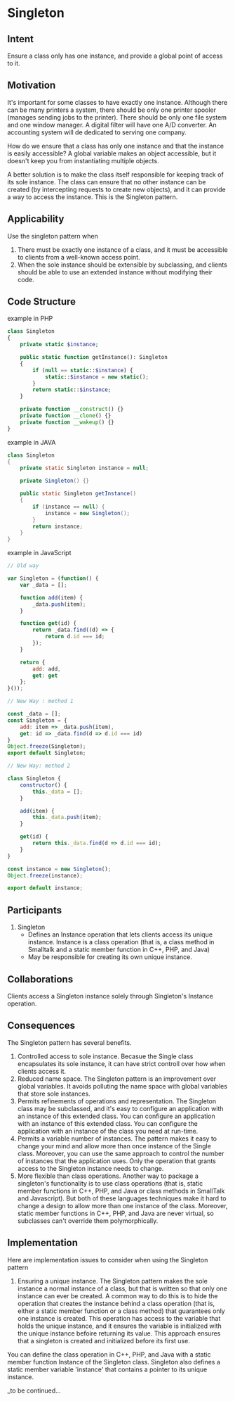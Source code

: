 # Singleton

## Intent

Ensure a class only has one instance, and provide a global point of access to it.

## Motivation

It's important for some classes to have exactly one instance. Although there can be many printers a system, there should be only one printer spooler (manages sending jobs to the printer). There should be only one file system and one window manager. A digital filter will have one A/D converter. An accounting system will de dedicated to serving one company.

How do we ensure that a class has only one instance and that the instance is easily accessible? A global variable makes an object accessible, but it doesn't keep you from instantiating multiple objects.

A better solution is to make the class itself responsible for keeping track of its sole instance. The class can ensure that no other instance can be created (by intercepting requests to create new objects), and it can provide a way to access the instance. This is the Singleton pattern.

## Applicability

Use the singleton pattern when

1. There must be exactly one instance of a class, and it must be accessible to clients from a well-known access point.
2. When the sole instance should be extensible by subclassing, and clients should be able to use an extended instance without modifying their code.

## Code Structure

example in PHP
```php
class Singleton
{
	private static $instance;

	public static function getInstance(): Singleton
	{
		if (null == static::$instance) {
			static::$instance = new static();
		}
		return static::$instance;
	}

	private function __construct() {}
	private function __clone() {}
	private function __wakeup() {}
}
```
example in JAVA
```java
class Singleton
{
	private static Singleton instance = null;

	private Singleton() {}

	public static Singleton getInstance()
	{
		if (instance == null) {
			instance = new Singleton();
		}
		return instance;
	}
}

```
example in JavaScript
```javascript
// Old way

var Singleton = (function() {
	var _data = [];

	function add(item) {
		_data.push(item);
	}

	function get(id) {
		return _data.find((d) => {
			return d.id === id;
		});
	}

	return {
		add: add,
		get: get
	};
}());

// New Way : method 1 

const _data = [];
const Singleton = {
	add: item => _data.push(item),
	get: id => _data.find(d => d.id === id)
}
Object.freeze(Singleton);
export default Singleton;

// New Way: method 2

class Singleton {
	constructor() {
		this._data = [];
	}

	add(item) {
		this._data.push(item);
	}

	get(id) {
		return this._data.find(d => d.id === id);
	}
}

const instance = new Singleton();
Object.freeze(instance);

export default instance;
```

## Participants

1. Singleton
	* Defines an Instance operation that lets clients access its unique instance. Instance is a class operation (that is, a class method in Smalltalk and a static member function in C++, PHP, and Java)
	* May be responsible for creating its own unique instance.

## Collaborations

Clients access a Singleton instance solely through Singleton's Instance operation.

## Consequences

The Singleton pattern has several benefits.

1. Controlled access to sole instance. Becasue the Single class encapsulates its sole instance, it can have strict controll over how when clients access it.
2. Reduced name space. The Singleton pattern is an improvement over global variables. It avoids polluting the name space with global variables that store sole instances.
3. Permits refinements of operations and representation. The Singleton class may be subclassed, and it's easy to configure an application with an instance of this extended class. You can configure an application with an instance of this extended class. You can configure the application with an instance of the class you need at run-time.
4. Permits a variable number of instances. The pattern makes it easy to change your mind and allow more than once instance of the Single class. Moreover, you can use the same approach to control the number of instances that the application uses. Only the operation that grants access to the Singleton instance needs to change.
5. More flexible than class operations. Another way to package a singleton's functionality is to use class operations (that is, static member functions in C++, PHP, and Java or class methods in SmallTalk and Javascript). But both of these languages techniques make it hard to change a design to allow more than one instance of the class. Moreover, static member functions in C++, PHP, and Java are never virtual, so subclasses can't override them polymorphically.

## Implementation

Here are implementation issues to consider when using the Singleton pattern

1. Ensuring a unique instance. The Singleton pattern makes the sole instance a normal instance of a class, but that is written so that only one instance can ever be created. A common way to do this is to hide the operation that creates the instance behind a class operation (that is, either a static member function or a class method) that guarantees only one instance is created. This operation has access to the variable that holds the unique instance, and it ensures the variable is initialized with the unique instance befoire returning its value. This approach ensures that a singleton is created and initialized before its first use.

You can define the class operation in C++, PHP, and Java with a static member function Instance of the Singleton class. Singleton also defines a static member variable 'instance' that contains a pointer to its unique instance.

_to be continued...